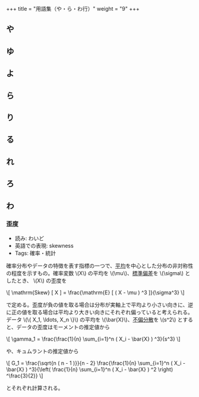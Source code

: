 +++
title = "用語集（や・ら・わ行）"
weight = "9"
+++


## や

## ゆ

## よ

## ら

## り

## る

## れ

## ろ

## わ

### 歪度

- 読み: わいど
- 英語での表現: skewness
- Tags: 確率・統計

確率分布やデータの特徴を表す指標の一つで、[平均](../glossary-ja-ha#平均)を中心とした分布の非対称性の程度を示すもの。確率変数 \\(X\\) の平均を \\(\\mu\\)、[標準偏差](../glossary-ja-ha#標準偏差)を \\(\\sigma\\) としたとき、 \\(X\\) の歪度を

\\[
\\mathrm{Skew} [ X ] = \\frac{\\mathrm{E} [ ( X - \\mu ) ^3 ]}{\\sigma^3}
\\]

で定める。歪度が負の値を取る場合は分布が実軸上で平均より小さい向きに、逆に正の値を取る場合は平均より大きい向きにそれぞれ偏っていると考えられる。データ \\(\\{ X\_1, \\ldots, X\_n \\}\\) の平均を \\(\\bar{X}\\)、[不偏分散](../glossary-ja-ha#分散)を \\(s^2\\) とすると、データの歪度はモーメントの推定値から

\\[
\\gamma\_1 = \\frac{\\frac{1}{n} \\sum\_{i=1}^n ( X\_i - \\bar{X} ) ^3}{s^3}
\\]

や、キュムラントの推定値から

\\[
G\_1 = \\frac{\\sqrt{n ( n - 1 )}}{n - 2} \\frac{\\frac{1}{n} \\sum\_{i=1}^n ( X\_i - \\bar{X} ) ^3}{\\left( \\frac{1}{n} \\sum\_{i=1}^n ( X\_i - \\bar{X} ) ^2 \\right) ^\\frac{3}{2}}
\\]

とそれぞれ計算される。
